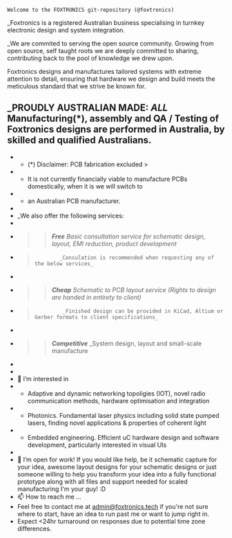     Welcome to the FOXTRONICS git-repository (@foxtronics)
   _Foxtronics is a registered Australian business specialising in turnkey electronic design and system integration.
 
   _We are commited to serving the open source community.
    Growing from open source, self taught roots we are deeply committed to sharing, contributing back to the pool of knowledge we drew upon. 

   Foxtronics designs and manufactures tailored systems with extreme attention to detail, ensuring that hardware we design and build meets the meticulous standard     that we strive be known for.

  _PROUDLY AUSTRALIAN MADE:
   *_ALL_* Manufacturing(*), assembly and QA / Testing of Foxtronics designs are performed in Australia, by skilled and qualified Australians.
-
-    * (*) Disclaimer: PCB fabrication excluded >
-    *    It is not currently financially viable to manufacture PCBs domestically, when it is we will switch to
-    *    an Australian PCB manufacturer.
- 
-   _We also offer the following services:
-   
-   >> **_Free_** _Basic consultation service for schematic design, layout, EMI reduction, product development_
-   >             _Consulation is recommended when requesting any of the below services_
-   >
-   >> **_Cheap_** _Schematic to PCB layout service (Rights to design are handed in entirety to client)_
-   >              _Finished design can be provided in KiCad, Altium or Gerber formats to client specifications_
-   >
-   >> **_Competitive_** _System design, layout and small-scale manufacture
-
- 
- 👀 I’m interested in 
-  * Adaptive and dynamic networking topoligies (IOT), novel radio communication methods, hardware optimisation and integration
-  * Photonics. Fundamental laser physics including solid state pumped lasers, finding novel applications & properties of coherent light
-  * Embedded engineering. Efficient uC hardware design and software development, particularly interested in visual UIs
- 
- 💞️ I’m open for work! If you would like help, be it schematic capture for your idea, awesome layout designs for your schematic designs or just someone willing to help you transform your idea into a fully functional prototype along with all files and support needed for scaled manufacturing I'm your guy! :D
- 📫 How to reach me ...
-   Feel free to contact me at admin@foxtronics.tech if you're not sure where to start, have an idea to run past me or want to jump right in.
-   Expect <24hr turnaround on responses due to potential time zone differences.

<!---
foxtronics/foxtronics is a ✨ special ✨ repository because its `README.md` (this file) appears on your GitHub profile.
You can click the Preview link to take a look at your changes.
--->
